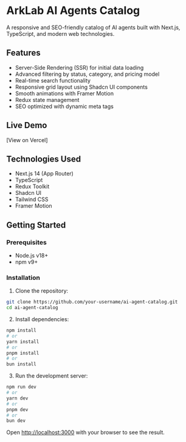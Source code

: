 # ArkLab AI Agents Catalog

A responsive and SEO-friendly catalog of AI agents built with Next.js, TypeScript, and modern web technologies.

## Features

- Server-Side Rendering (SSR) for initial data loading
- Advanced filtering by status, category, and pricing model
- Real-time search functionality
- Responsive grid layout using Shadcn UI components
- Smooth animations with Framer Motion
- Redux state management
- SEO optimized with dynamic meta tags

## Live Demo

[View on Vercel]

## Technologies Used

- Next.js 14 (App Router)
- TypeScript
- Redux Toolkit
- Shadcn UI
- Tailwind CSS
- Framer Motion

## Getting Started

### Prerequisites

- Node.js v18+
- npm v9+

### Installation

1. Clone the repository:

```bash
git clone https://github.com/your-username/ai-agent-catalog.git
cd ai-agent-catalog
```

2. Install dependencies:

```bash
npm install
# or
yarn install
# or
pnpm install
# or
bun install
```

3. Run the development server:

```bash
npm run dev
# or
yarn dev
# or
pnpm dev
# or
bun dev
```

Open [http://localhost:3000](http://localhost:3000) with your browser to see the result.

